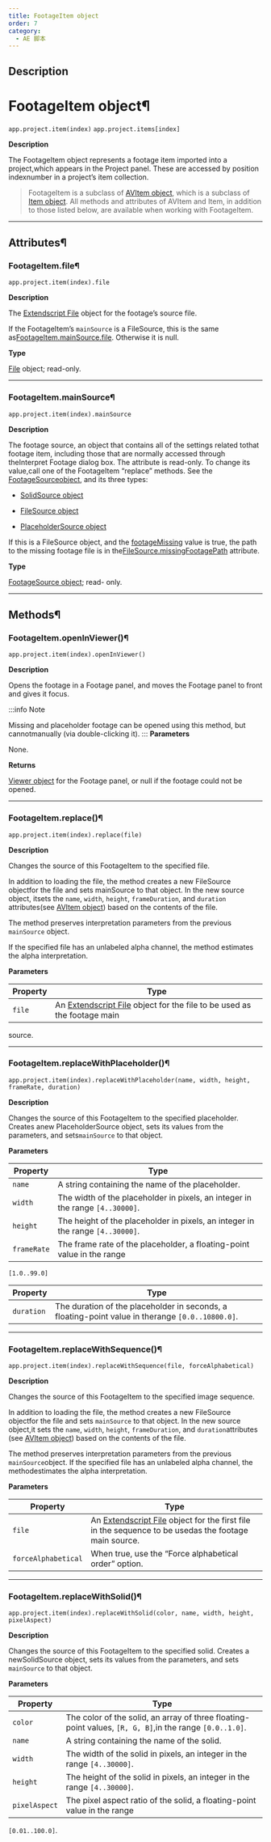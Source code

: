 ```yaml
---
title: FootageItem object
order: 7
category:
  - AE 脚本
---
```


## Description

# FootageItem object¶

`app.project.item(index)` `app.project.items[index]`

**Description**

The FootageItem object represents a footage item imported into a project,which appears in the Project panel. These are accessed by position indexnumber in a project’s item collection.

> FootageItem is a subclass of [AVItem object](avitem.html#avitem), which is a
> subclass of [Item object](item.html#item). All methods and attributes of
> AVItem and Item, in addition to those listed below, are available when
> working with FootageItem.

---

## Attributes¶

### FootageItem.file¶

`app.project.item(index).file`

**Description**

The [Extendscript File](https://extendscript.docsforadobe.dev/file-system-access/file-object.html) object for the footage’s source file.

If the FootageItem’s `mainSource` is a FileSource, this is the same as[FootageItem.mainSource.file](../sources/filesource.html#filesource-file).
Otherwise it is null.

**Type**

[File](https://extendscript.docsforadobe.dev/file-system-access/file-object.html) object; read-only.

---

### FootageItem.mainSource¶

`app.project.item(index).mainSource`

**Description**

The footage source, an object that contains all of the settings related tothat footage item, including those that are normally accessed through theInterpret Footage dialog box. The attribute is read-only. To change its value,call one of the FootageItem “replace” methods. See the [FootageSourceobject](../sources/footagesource.html#footagesource), and its three types:

- [SolidSource object](../sources/solidsource.html#solidsource)

- [FileSource object](../sources/filesource.html#filesource)

- [PlaceholderSource object](../sources/placeholdersource.html#placeholdersource)

If this is a FileSource object, and the [footageMissing](avitem.html#avitem-footagemissing) value is true, the path to the missing footage file is in the[FileSource.missingFootagePath](../sources/filesource.html#filesource-missingfootagepath) attribute.

**Type**

[FootageSource object](../sources/footagesource.html#footagesource); read-
only.

---

## Methods¶

### FootageItem.openInViewer()¶

`app.project.item(index).openInViewer()`

**Description**

Opens the footage in a Footage panel, and moves the Footage panel to front and
gives it focus.

:::info Note

Missing and placeholder footage can be opened using this method, but cannotmanually (via double-clicking it).
:::
**Parameters**

None.

**Returns**

[Viewer object](../other/viewer.html#viewer) for the Footage panel, or null if
the footage could not be opened.

---

### FootageItem.replace()¶

`app.project.item(index).replace(file)`

**Description**

Changes the source of this FootageItem to the specified file.

In addition to loading the file, the method creates a new FileSource objectfor the file and sets mainSource to that object. In the new source object, itsets the `name`, `width`, `height`, `frameDuration`, and `duration` attributes(see [AVItem object](avitem.html#avitem)) based on the contents of the file.

The method preserves interpretation parameters from the previous `mainSource`
object.

If the specified file has an unlabeled alpha channel, the method estimates the
alpha interpretation.

**Parameters**

| Property | Type                                                                                                                                                 |
| -------- | ---------------------------------------------------------------------------------------------------------------------------------------------------- |
| `file`   | An [Extendscript File](https://extendscript.docsforadobe.dev/file-system-access/file-object.html) object for the file to be used as the footage main |

source.

---

### FootageItem.replaceWithPlaceholder()¶

`app.project.item(index).replaceWithPlaceholder(name, width, height, frameRate, duration)`

**Description**

Changes the source of this FootageItem to the specified placeholder. Creates anew PlaceholderSource object, sets its values from the parameters, and sets`mainSource` to that object.

**Parameters**

| Property    | Type                                                                           |
| ----------- | ------------------------------------------------------------------------------ |
| `name`      | A string containing the name of the placeholder.                               |
| `width`     | The width of the placeholder in pixels, an integer in the range `[4..30000]`.  |
| `height`    | The height of the placeholder in pixels, an integer in the range `[4..30000]`. |
| `frameRate` | The frame rate of the placeholder, a floating-point value in the range         |

`[1.0..99.0]`

| Property   | Type                                                                                             |
| ---------- | ------------------------------------------------------------------------------------------------ |
| `duration` | The duration of the placeholder in seconds, a floating-point value in therange `[0.0..10800.0]`. |

---

### FootageItem.replaceWithSequence()¶

`app.project.item(index).replaceWithSequence(file, forceAlphabetical)`

**Description**

Changes the source of this FootageItem to the specified image sequence.

In addition to loading the file, the method creates a new FileSource objectfor the file and sets `mainSource` to that object. In the new source object,it sets the `name`, `width`, `height`, `frameDuration`, and `duration`attributes (see [AVItem object](avitem.html#avitem)) based on the contents of
the file.

The method preserves interpretation parameters from the previous `mainSource`object. If the specified file has an unlabeled alpha channel, the methodestimates the alpha interpretation.

**Parameters**

| Property            | Type                                                                                                                                                                              |
| ------------------- | --------------------------------------------------------------------------------------------------------------------------------------------------------------------------------- |
| `file`              | An [Extendscript File](https://extendscript.docsforadobe.dev/file-system-access/file-object.html) object for the first file in the sequence to be usedas the footage main source. |
| `forceAlphabetical` | When true, use the “Force alphabetical order” option.                                                                                                                             |

---

### FootageItem.replaceWithSolid()¶

`app.project.item(index).replaceWithSolid(color, name, width, height, pixelAspect)`

**Description**

Changes the source of this FootageItem to the specified solid. Creates a newSolidSource object, sets its values from the parameters, and sets `mainSource`
to that object.

**Parameters**

| Property      | Type                                                                                                    |
| ------------- | ------------------------------------------------------------------------------------------------------- |
| `color`       | The color of the solid, an array of three floating-point values, `[R, G, B]`,in the range `[0.0..1.0]`. |
| `name`        | A string containing the name of the solid.                                                              |
| `width`       | The width of the solid in pixels, an integer in the range `[4..30000]`.                                 |
| `height`      | The height of the solid in pixels, an integer in the range `[4..30000]`.                                |
| `pixelAspect` | The pixel aspect ratio of the solid, a floating-point value in the range                                |

`[0.01..100.0]`.
